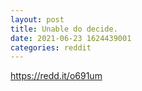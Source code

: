 ```yaml
--- 
layout: post 
title: Unable do decide. 
date: 2021-06-23 1624439001 
categories: reddit 
--- 
```

https://redd.it/o691um